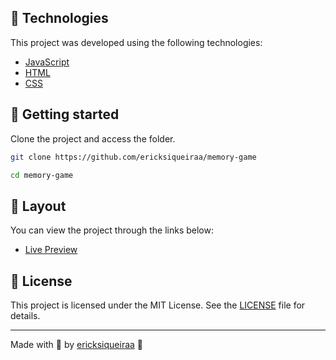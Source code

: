 ## 🧪 Technologies

This project was developed using the following technologies:

- [JavaScript](https://developer.mozilla.org/pt-BR/docs/Learn/JavaScript)
- [HTML](https://developer.mozilla.org/pt-BR/docs/Learn/HTML)
- [CSS](https://developer.mozilla.org/pt-BR/docs/Learn/CSS)

## 🚀 Getting started

Clone the project and access the folder.

```bash
git clone https://github.com/ericksiqueiraa/memory-game

cd memory-game
```

## 🔖 Layout

You can view the project through the links below:

- [Live Preview](https://memory-game-bio.netlify.app/)


## 📝 License

This project is licensed under the MIT License. See the [LICENSE](LICENSE) file for details.

---

Made with 💜 by [ericksiqueiraa](https://github.com/ericksiqueiraa) 👋
